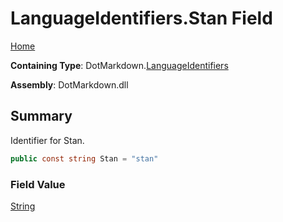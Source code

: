 # LanguageIdentifiers\.Stan Field

[Home](../../../README.md)

**Containing Type**: DotMarkdown\.[LanguageIdentifiers](../README.md)

**Assembly**: DotMarkdown\.dll

## Summary

Identifier for Stan\.

```csharp
public const string Stan = "stan"
```

### Field Value

[String](https://docs.microsoft.com/en-us/dotnet/api/system.string)

